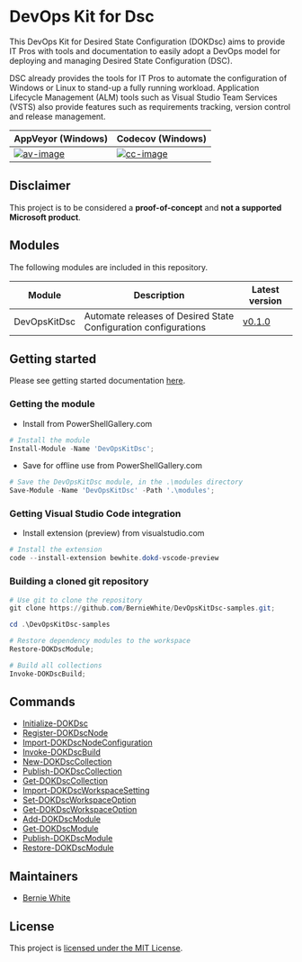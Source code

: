 # DevOps Kit for Dsc

This DevOps Kit for Desired State Configuration (DOKDsc) aims to provide IT Pros with tools and documentation to easily adopt a DevOps model for deploying and managing Desired State Configuration (DSC).

DSC already provides the tools for IT Pros to automate the configuration of Windows or Linux to stand-up a fully running workload. Application Lifecycle Management (ALM) tools such as Visual Studio Team Services (VSTS) also provide features such as requirements tracking, version control and release management.

| AppVeyor (Windows) | Codecov (Windows) |
| --- | --- |
| [![av-image][]][av-site] | [![cc-image][]][cc-site] |

[av-image]: https://ci.appveyor.com/api/projects/status/29gj31o96ajd2ars
[av-site]: https://ci.appveyor.com/project/BernieWhite/devopskitdsc
[cc-image]: https://codecov.io/gh/BernieWhite/DevOpsKitDsc/branch/master/graph/badge.svg
[cc-site]: https://codecov.io/gh/BernieWhite/DevOpsKitDsc

## Disclaimer

This project is to be considered a **proof-of-concept** and **not a supported Microsoft product**.

## Modules

The following modules are included in this repository.

| Module       | Description | Latest version |
| ------       | ----------- | -------------- |
| DevOpsKitDsc | Automate releases of Desired State Configuration configurations | [v0.1.0][psg-dokdsc] |

[psg-dokdsc]: https://www.powershellgallery.com/packages/DevOpsKitDsc

## Getting started

Please see getting started documentation [here][getting-started].

[getting-started]: docs/getting-started.md

### Getting the module

- Install from PowerShellGallery.com

```powershell
# Install the module
Install-Module -Name 'DevOpsKitDsc';
```

- Save for offline use from PowerShellGallery.com

```powershell
# Save the DevOpsKitDsc module, in the .\modules directory
Save-Module -Name 'DevOpsKitDsc' -Path '.\modules';
```

### Getting Visual Studio Code integration

- Install extension (preview) from visualstudio.com

```powershell
# Install the extension
code --install-extension bewhite.dokd-vscode-preview
```

### Building a cloned git repository

```powershell
# Use git to clone the repository
git clone https://github.com/BernieWhite/DevOpsKitDsc-samples.git;

cd .\DevOpsKitDsc-samples

# Restore dependency modules to the workspace
Restore-DOKDscModule;

# Build all collections
Invoke-DOKDscBuild;
```

## Commands

- [Initialize-DOKDsc](/docs/commands/en-US/Initialize-DOKDsc.md)
- [Register-DOKDscNode](/docs/commands/en-US/Register-DOKDscNode.md)
- [Import-DOKDscNodeConfiguration](/docs/commands/en-US/Import-DOKDscNodeConfiguration.md)
- [Invoke-DOKDscBuild](/docs/commands/en-US/Invoke-DOKDscBuild.md)
- [New-DOKDscCollection](/docs/commands/en-US/New-DOKDscCollection.md)
- [Publish-DOKDscCollection](/docs/commands/en-US/Public-DOKDscCollection.md)
- [Get-DOKDscCollection](/docs/commands/en-US/Get-DOKDscCollection.md)
- [Import-DOKDscWorkspaceSetting](/docs/commands/en-US/Import-DOKDscWorkspaceSetting.md)
- [Set-DOKDscWorkspaceOption](/docs/commands/en-US/Set-DOKDscWorkspaceOption.md)
- [Get-DOKDscWorkspaceOption](/docs/commands/en-US/Get-DOKDscWorkspaceOption.md)
- [Add-DOKDscModule](/docs/commands/en-US/Add-DOKDscModule.md)
- [Get-DOKDscModule](/docs/commands/en-US/Get-DOKDscModule.md)
- [Publish-DOKDscModule](/docs/commands/en-US/Publish-DOKDscModule.md)
- [Restore-DOKDscModule](/docs/commands/en-US/Restore-DOKDscModule.md)

## Maintainers

- [Bernie White](https://github.com/BernieWhite)

## License

This project is [licensed under the MIT License](LICENSE).